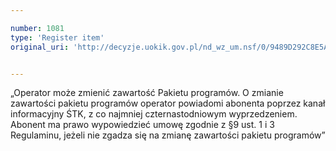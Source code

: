 ```yaml
---

number: 1081
type: 'Register item'
original_uri: 'http://decyzje.uokik.gov.pl/nd_wz_um.nsf/0/9489D292C8E5A661C12572DD003297E5?OpenDocument'


---
```


„Operator może zmienić zawartość Pakietu programów. O zmianie zawartości pakietu programów operator powiadomi abonenta poprzez kanał informacyjny ŚTK, z co najmniej czternastodniowym wyprzedzeniem. Abonent ma prawo wypowiedzieć umowę zgodnie z §9 ust. 1 i 3 Regulaminu, jeżeli nie zgadza się na zmianę zawartości pakietu programów”
